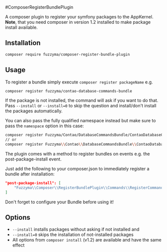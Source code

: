 #ComposerRegisterBundlePlugin

A composer plugin to register your symfony packages to the AppKernel.
**Note**, that you need composer in version 1.2 installed to make package install available.

## Installation

```bash
composer require fuzzyma/composer-register-bundle-plugin
```

## Usage

To register a bundle simply execute `composer register packageName` e.g.

```bash
composer register fuzzyma/contao-database-commands-bundle
```

If the package is not installed, the command will ask if you want to do that.
Pass `--install` or `--install=0` to skip the question and install/don't install the packages automatically.

You can also pass the fully qualified namespace instead but make sure to pass the `namespace` option in this case:

```bash
composer register Fuzzyma/Contao/DatabaseCommandsBundle/ContaoDatabaseCommandsBundle --namespace
// or
composer register Fuzzyma\\Contao\\DatabaseCommandsBundle\\ContaoDatabaseCommandsBundle --namespace
```

The plugin comes with a method to register bundles on events e.g. the post-package-install event.

Just add the following to your composer.json to immediately register a bundle after installation:

```json
"post-package-install": [
    "Fuzzyma\\Composer\\RegisterBundlePlugin\\Commands\\RegisterCommand::registerBundle"
]
```

Don't forget to configure your Bundle before using it!

## Options
- `--install` installs packages without asking if not installed and
- `--install=0` skips the installation of not-installed packages
- All options from `composer install` (v1.2) are available and have the same effect
